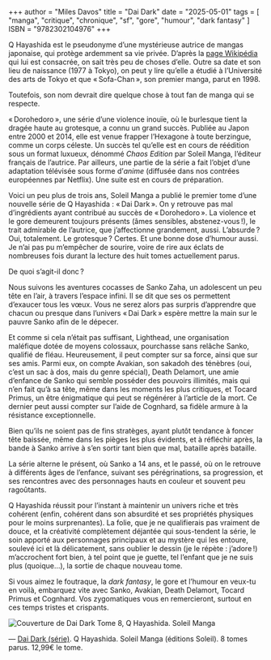 +++
author = "Miles Davos"
title = "Dai Dark"
date = "2025-05-01"
tags = [
    "manga", "critique", "chronique", "sf", "gore", "humour", "dark fantasy"
]
ISBN = "9782302104976"
+++

Q Hayashida est le pseudonyme d’une mystérieuse autrice de mangas japonaise, qui protège ardemment sa vie privée. D’après la [page Wikipédia](https://fr.wikipedia.org/wiki/Q_Hayashida) qui lui est consacrée, on sait très peu de choses d’elle. Outre sa date et son lieu de naissance (1977 à Tokyo), on peut y lire qu’elle a étudié à l’Université des arts de Tokyo et que « Sofa-Chan », son premier manga, parut en 1998.

Toutefois, son nom devrait dire quelque chose à tout fan de manga qui se respecte.

« Dorohedoro », une série d’une violence inouïe, où le burlesque tient la dragée haute au grotesque, a connu un grand succès. Publiée au Japon entre 2000 et 2014, elle est venue frapper l’Hexagone à toute berzingue, comme un corps céleste. Un succès tel qu’elle est en cours de réédition sous un format luxueux, dénommé *Chaos Edition* par Soleil Manga, l’éditeur français de l’autrice. Par ailleurs, une partie de la série a fait l’objet d’une adaptation télévisée sous forme d’*anime* (diffusée dans nos contrées européennes par Netflix). Une suite est en cours de préparation.

Voici un peu plus de trois ans, Soleil Manga a publié le premier tome d’une nouvelle série de Q Hayashida : « Dai Dark ». On y retrouve pas mal d’ingrédients ayant contribué au succès de « Dorohedoro ». La violence et le gore demeurent toujours présents (âmes sensibles, abstenez-vous !), le trait admirable de l’autrice, que j’affectionne grandement, aussi. L’absurde ? Oui, totalement. Le grotesque ? Certes. Et une bonne dose d’humour aussi. Je n’ai pas pu m’empêcher de sourire, voire de rire aux éclats de nombreuses fois durant la lecture des huit tomes actuellement parus.

De quoi s’agit-il donc ?

Nous suivons les aventures cocasses de Sanko Zaha, un adolescent un peu tête en l’air, à travers l’espace infini. Il se dit que ses os permettent d’exaucer tous les vœux. Vous ne serez alors pas surpris d’apprendre que chacun ou presque dans l’univers « Dai Dark » espère mettre la main sur le pauvre Sanko afin de le dépecer.

Et comme si cela n’était pas suffisant, Lighthead, une organisation maléfique dotée de moyens colossaux, pourchasse sans relâche Sanko, qualifié de fléau. Heureusement, il peut compter sur sa force, ainsi que sur ses amis. Parmi eux, on compte Avakian, son sakadoh des ténèbres (oui, c’est un sac à dos, mais du genre spécial), Death Delamort, une amie d’enfance de Sanko qui semble posséder des pouvoirs illimités, mais qui n’en fait qu’à sa tête, même dans les moments les plus critiques, et Tocard Primus, un être énigmatique qui peut se régénérer à l’article de la mort. Ce dernier peut aussi compter sur l’aide de Cognhard, sa fidèle armure à la résistance exceptionnelle.

Bien qu’ils ne soient pas de fins stratèges, ayant plutôt tendance à foncer tête baissée, même dans les pièges les plus évidents, et à réfléchir après, la bande à Sanko arrive à s’en sortir tant bien que mal, bataille après bataille.

La série alterne le présent, où Sanko a 14 ans, et le passé, où on le retrouve à différents âges de l’enfance, suivant ses pérégrinations, sa progression, et ses rencontres avec des personnages hauts en couleur et souvent peu ragoûtants.

Q Hayashida réussit pour l’instant à maintenir un univers riche et très cohérent (enfin, cohérent dans son absurdité et ses propriétés physiques pour le moins surprenantes). La folie, que je ne qualifierais pas vraiment de douce, et la créativité complètement déjantée qui sous-tendent la série, le soin apporté aux personnages principaux et au mystère qui les entoure, soulevé ici et là délicatement, sans oublier le dessin (je le répète : j’adore !) m’accrochent fort bien, à tel point que je guette, tel l’enfant que je ne suis plus (quoique…), la sortie de chaque nouveau tome.

Si vous aimez le foutraque, la *dark fantasy*, le gore et l’humour en veux-tu en voilà, embarquez vite avec Sanko, Avakian, Death Delamort, Tocard Primus et Cognhard. Vos zygomatiques vous en remercieront, surtout en ces temps tristes et crispants.

![Couverture de Dai Dark Tome 8, Q Hayashida. Soleil Manga](/images/dai-dark-tome8.jpeg)

—
[Dai Dark (série)](https://www.editions-soleil.fr/series/serie-dai-dark). Q Hayashida. Soleil Manga (éditions Soleil). 8 tomes parus. 12,99€ le tome.
